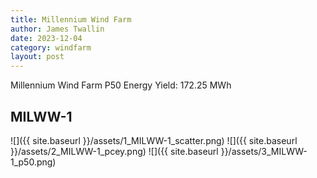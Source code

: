 ```yaml
---
title: Millennium Wind Farm
author: James Twallin
date: 2023-12-04
category: windfarm
layout: post
---
```

Millennium Wind Farm P50 Energy Yield: 172.25 MWh

MILWW-1
-------------
![]({{ site.baseurl }}/assets/1_MILWW-1_scatter.png)
![]({{ site.baseurl }}/assets/2_MILWW-1_pcey.png)
![]({{ site.baseurl }}/assets/3_MILWW-1_p50.png)

